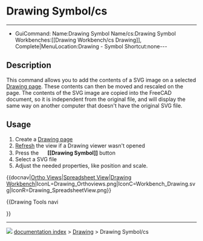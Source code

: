# Drawing Symbol/cs
---
- GuiCommand:   Name:Drawing Symbol   Name/cs:Drawing Symbol   Workbenches:[[Drawing Workbench/cs   Drawing]], Complete|MenuLocation:Drawing - Symbol   Shortcut:none---

## Description

This command allows you to add the contents of a SVG image on a selected [Drawing page](Drawing_Landscape_A3.md). These contents can then be moved and rescaled on the page. The contents of the SVG image are copied into the FreeCAD document, so it is independent from the original file, and will display the same way on another computer that doesn\'t have the original SVG file.

## Usage

1.  Create a [Drawing page](Drawing_Landscape_A3.md)
2.  [Refresh](Std_Refresh.md) the view if a Drawing viewer wasn\'t opened
3.  Press the **<img src="images/Drawing_Symbol.png" width=16px> [[Drawing Symbol]]** button
4.  Select a SVG file
5.  Adjust the needed properties, like position and scale.





{{docnav|[Ortho Views](Drawing_Orthoviews.md)|[Spreadsheet View](Drawing_SpreadsheetView.md)|[Drawing Workbench](Drawing_Workbench.md)|IconL=Drawing_Orthoviews.png|IconC=Workbench_Drawing.svg|IconR=Drawing_SpreadsheetView.png}}


{{Drawing Tools navi

}}



---
![](images/Button_right.svg) [documentation index](../README.md) > [Drawing](Category_Drawing.md) > Drawing Symbol/cs

